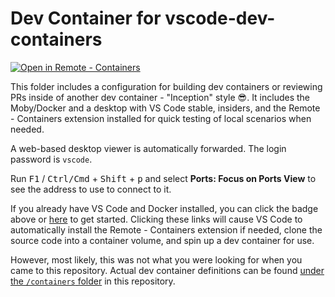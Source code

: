 # Dev Container for vscode-dev-containers

[![Open in Remote - Containers](https://img.shields.io/static/v1?label=Remote%20-%20Containers&message=Open&color=blue&logo=visualstudiocode)](https://vscode.dev/redirect?url=vscode://ms-vscode-remote.remote-containers/cloneInVolume?url=https://github.com/microsoft/vscode-dev-containers)

This folder includes a configuration for building dev containers or reviewing PRs inside of another dev container - "Inception" style 😎. It includes the Moby/Docker and a desktop with VS Code stable, insiders, and the Remote - Containers extension installed for quick testing of local scenarios when needed.

A web-based desktop viewer is automatically forwarded. The login password is `vscode`.

Run <kbd>F1</kbd> / <kbd>Ctrl/Cmd</kbd> + <kbd>Shift</kbd> + <kbd>p</kbd> and select **Ports: Focus on Ports View** to see the address to use to connect to it.

If you already have VS Code and Docker installed, you can click the badge above or [here](https://vscode.dev/redirect?url=vscode://ms-vscode-remote.remote-containers/cloneInVolume?url=https://github.com/microsoft/vscode-dev-containers) to get started. Clicking these links will cause VS Code to automatically install the Remote - Containers extension if needed, clone the source code into a container volume, and spin up a dev container for use.

However, most likely, this was not what you were looking for when you came to this repository. Actual dev container definitions can be found [under the `/containers` folder](https://github.com/microsoft/vscode-dev-containers/tree/main/containers) in this repository.
